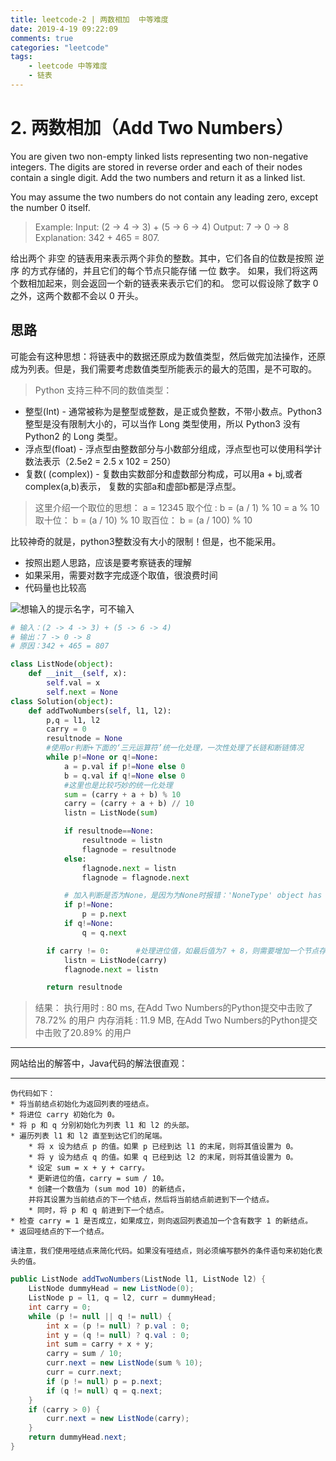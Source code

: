```yaml
---
title: leetcode-2 | 两数相加  中等难度
date: 2019-4-19 09:22:09
comments: true
categories: "leetcode"
tags: 
    - leetcode 中等难度
    - 链表
---
```

# 2. 两数相加（Add Two Numbers）
You are given two non-empty linked lists representing two non-negative integers. The digits are stored in reverse order and each of their nodes contain a single digit. Add the two numbers and return it as a linked list.

You may assume the two numbers do not contain any leading zero, except the number 0 itself.

><span>Example:</span>
Input: (2 -> 4 -> 3) + (5 -> 6 -> 4)
Output: 7 -> 0 -> 8
Explanation: 342 + 465 = 807.

给出两个 非空 的链表用来表示两个非负的整数。其中，它们各自的位数是按照 逆序 的方式存储的，并且它们的每个节点只能存储 一位 数字。
如果，我们将这两个数相加起来，则会返回一个新的链表来表示它们的和。
您可以假设除了数字 0 之外，这两个数都不会以 0 开头。
## 思路
可能会有这种思想：将链表中的数据还原成为数值类型，然后做完加法操作，还原成为列表。但是，我们需要考虑数值类型所能表示的最大的范围，是不可取的。
><span>Python 支持三种不同的数值类型：</span>
* <span>整型(Int)</span> - 通常被称为是整型或整数，是正或负整数，不带小数点。Python3 整型是没有限制大小的，可以当作 Long 类型使用，所以 Python3 没有 Python2 的 Long 类型。
* <span>浮点型(float)</span> - 浮点型由整数部分与小数部分组成，浮点型也可以使用科学计数法表示（2.5e2 = 2.5 x 102 = 250）
* <span>复数( (complex))</span> - 复数由实数部分和虚数部分构成，可以用a + bj,或者complex(a,b)表示， 复数的实部a和虚部b都是浮点型。

><span>这里介绍一个取位的思想：</span>
a = 12345
取个位 : b = (a / 1) % 10 = a % 10
取十位： b = (a / 10) % 10
取百位： b = (a / 100) % 10

比较神奇的就是，python3整数没有大小的限制！但是，也不能采用。
* 按照出题人思路，应该是要考察链表的理解
* 如果采用，需要对数字完成逐个取值，很浪费时间
* 代码量也比较高

![想输入的提示名字，可不输入](/images/201904/2019-04-18_220932.jpg "图解")

``` python
# 输入：(2 -> 4 -> 3) + (5 -> 6 -> 4)
# 输出：7 -> 0 -> 8
# 原因：342 + 465 = 807

class ListNode(object):
    def __init__(self, x):
        self.val = x
        self.next = None
class Solution(object):
    def addTwoNumbers(self, l1, l2):
        p,q = l1, l2
        carry = 0
        resultnode = None
        #使用or判断+下面的‘三元运算符’统一化处理，一次性处理了长链和断链情况
        while p!=None or q!=None:
            a = p.val if p!=None else 0
            b = q.val if q!=None else 0
            #这里也是比较巧妙的统一化处理
            sum = (carry + a + b) % 10
            carry = (carry + a + b) // 10
            listn = ListNode(sum)

            if resultnode==None:
                resultnode = listn
                flagnode = resultnode
            else:
                flagnode.next = listn
                flagnode = flagnode.next

            # 加入判断是否为None，是因为为None时报错：'NoneType' object has no attribute 'next'
            if p!=None:
                p = p.next
            if q!=None:
                q = q.next

        if carry != 0:      #处理进位值，如最后值为7 + 8，则需要增加一个节点存储进位值
            listn = ListNode(carry)
            flagnode.next = listn

        return resultnode

```

><span>结果：</span>
>执行用时 : 80 ms, 在Add Two Numbers的Python提交中击败了78.72% 的用户
内存消耗 : 11.9 MB, 在Add Two Numbers的Python提交中击败了20.89% 的用户

---

网站给出的解答中，Java代码的解法很直观：

---

```
伪代码如下：
* 将当前结点初始化为返回列表的哑结点。
* 将进位 carry 初始化为 0。
* 将 p 和 q 分别初始化为列表 l1 和 l2 的头部。
* 遍历列表 l1 和 l2 直至到达它们的尾端。
	* 将 x 设为结点 p 的值。如果 p 已经到达 l1 的末尾，则将其值设置为 0。
	* 将 y 设为结点 q 的值。如果 q 已经到达 l2 的末尾，则将其值设置为 0。
	* 设定 sum = x + y + carry。
	* 更新进位的值，carry = sum / 10。
	* 创建一个数值为 (sum mod 10) 的新结点，
	并将其设置为当前结点的下一个结点，然后将当前结点前进到下一个结点。
	* 同时，将 p 和 q 前进到下一个结点。
* 检查 carry = 1 是否成立，如果成立，则向返回列表追加一个含有数字 1 的新结点。
* 返回哑结点的下一个结点。

请注意，我们使用哑结点来简化代码。如果没有哑结点，则必须编写额外的条件语句来初始化表头的值。
```


``` java
public ListNode addTwoNumbers(ListNode l1, ListNode l2) {
    ListNode dummyHead = new ListNode(0);
    ListNode p = l1, q = l2, curr = dummyHead;
    int carry = 0;
    while (p != null || q != null) {
        int x = (p != null) ? p.val : 0;
        int y = (q != null) ? q.val : 0;
        int sum = carry + x + y;
        carry = sum / 10;
        curr.next = new ListNode(sum % 10);
        curr = curr.next;
        if (p != null) p = p.next;
        if (q != null) q = q.next;
    }
    if (carry > 0) {
        curr.next = new ListNode(carry);
    }
    return dummyHead.next;
}
```